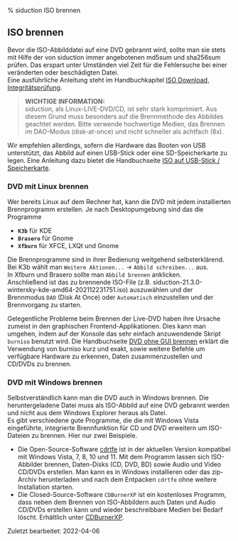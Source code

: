 % siduction ISO brennen

## ISO brennen

Bevor die ISO-Abbilddatei auf eine DVD gebrannt wird, sollte man sie stets mit Hilfe der von siduction immer angebotenen md5sum und sha256sum prüfen. Das erspart unter Umständen viel Zeit für die Fehlersuche bei einer veränderten oder beschädigten Datei.  
Eine ausführliche Anleitung steht im Handbuchkapitel [ISO Download, Integritätsprüfung](0206-iso-dl_de.md#integritätsprüfung).

> **WICHTIGE INFORMATION:**  
> siduction, als Linux-LIVE-DVD/CD, ist sehr stark komprimiert. Aus diesem Grund muss besonders auf die Brennmethode des Abbildes geachtet werden. Bitte verwende hochwertige Medien, das Brennen im DAO-Modus (disk-at-once) und nicht schneller als achtfach (8x).

Wir empfehlen allerdings, sofern die Hardware das Booten von USB unterstützt, das Abbild auf einen USB-Stick oder eine SD-Speicherkarte zu legen. Eine Anleitung dazu bietet die Handbuchseite [ISO auf USB-Stick / Speicherkarte](0207-iso-to-usb-sd_de.md#iso-auf-usb-stick---speicherkarte).

### DVD mit Linux brennen

Wer bereits Linux auf dem Rechner hat, kann die DVD mit jedem installierten Brennprogramm erstellen. Je nach Desktopumgebung sind das die Programme  
+ **`K3b`** für KDE  
+ **`Brasero`** für Gnome  
+ **`Xfburn`** für XFCE, LXQt und Gnome

Die Brennprogramme sind in ihrer Bedienung weitgehend selbsterklärend.  
Bei K3b wählt man `Weitere Aktionen...` -\> `Abbild schreiben...` aus.  
In Xfburn und Brasero sollte man `Abbild brennen` anklicken.  
Anschließend ist das zu brennende ISO-File (z.B. siduction-21.3.0-wintersky-kde-amd64-202112231751.iso) auszuwählen und der Brennmodus `DAO` (Disk At Once) oder `Automatisch` einzustellen und der Brennvorgang zu starten.

Gelegentliche Probleme beim Brennen der Live-DVD haben ihre Ursache zumeist in den graphischen Frontend-Applikationen. Dies kann man umgehen, indem auf der Konsole das sehr einfach anzuwendende Skript `burniso` benutzt wird. Die Handbuchseite [DVD ohne GUI brennen](0209-no-gui-burn_de.md#life-dvd-ohne-gui-brennen) erklärt die Verwendung von burniso kurz und exakt, sowie weitere Befehle um verfügbare Hardware zu erkennen, Daten zusammenzustellen und CD/DVDs zu brennen.

### DVD mit Windows brennen

Selbstverständlich kann man die DVD auch in Windows brennen. Die heruntergeladene Datei muss als ISO-Abbild auf eine DVD gebrannt werden und nicht aus dem Windows Explorer heraus als Datei.  
Es gibt verschiedene gute Programme, die die mit Windows Vista eingeführte, integrierte Brennfunktion für CD und DVD erweitern um ISO-Dateien zu brennen. Hier nur zwei Beispiele.

+ Die Open-Source-Software [cdrtfe](https://cdrtfe.sourceforge.io/cdrtfe/index_de.html) ist in der aktuellen Version kompatibel mit Windows Vista, 7, 8, 10 und 11. Mit dem Programm lassen sich ISO-Abbilder brennen, Daten-Disks (CD, DVD, BD) sowie Audio und Video CD/DVDs erstellen. Man kann es in Windows installieren oder das zip-Archiv herunterladen und nach dem Entpacken `cdrtfe` ohne weitere Installation starten.  
+ Die Closed-Source-Software `CDBurnerXP` ist ein kostenloses Programm, dass neben dem Brennen von ISO-Abbildern auch Daten und Audio CD/DVDs erstellen kann und wieder beschreibbare Medien bei Bedarf löscht. Erhältlich unter [CDBurnerXP](https://cdburnerxp.de.uptodown.com/windows).

<div id="rev">Zuletzt bearbeitet: 2022-04-06</div>
